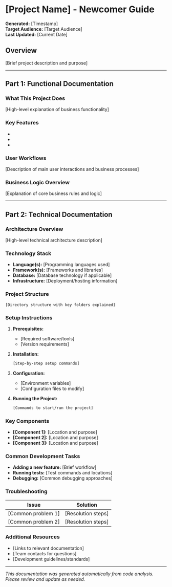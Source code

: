 # [Project Name] - Newcomer Guide

**Generated:** [Timestamp]  
**Target Audience:** [Target Audience]  
**Last Updated:** [Current Date]

## Overview
[Brief project description and purpose]

---

## Part 1: Functional Documentation

### What This Project Does
[High-level explanation of business functionality]

### Key Features
- [Feature 1]: [Description]
- [Feature 2]: [Description]
- [Feature 3]: [Description]

### User Workflows
[Description of main user interactions and business processes]

### Business Logic Overview
[Explanation of core business rules and logic]

---

## Part 2: Technical Documentation

### Architecture Overview
[High-level technical architecture description]

### Technology Stack
- **Language(s):** [Programming languages used]
- **Framework(s):** [Frameworks and libraries]
- **Database:** [Database technology if applicable]
- **Infrastructure:** [Deployment/hosting information]

### Project Structure
```
[Directory structure with key folders explained]
```

### Setup Instructions
1. **Prerequisites:**
   - [Required software/tools]
   - [Version requirements]

2. **Installation:**
   ```bash
   [Step-by-step setup commands]
   ```

3. **Configuration:**
   - [Environment variables]
   - [Configuration files to modify]

4. **Running the Project:**
   ```bash
   [Commands to start/run the project]
   ```

### Key Components
- **[Component 1]:** [Location and purpose]
- **[Component 2]:** [Location and purpose]
- **[Component 3]:** [Location and purpose]

### Common Development Tasks
- **Adding a new feature:** [Brief workflow]
- **Running tests:** [Test commands and locations]
- **Debugging:** [Common debugging approaches]

### Troubleshooting
| Issue | Solution |
|-------|----------|
| [Common problem 1] | [Resolution steps] |
| [Common problem 2] | [Resolution steps] |

### Additional Resources
- [Links to relevant documentation]
- [Team contacts for questions]
- [Development guidelines/standards]

---

*This documentation was generated automatically from code analysis. Please review and update as needed.*
